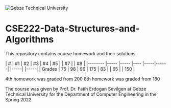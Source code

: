 

![Gebze Technical University](https://abl.gtu.edu.tr/html/mobil/gtu_logo_en_500.png)
# CSE222-Data-Structures-and-Algorithms

This repository contains course homework and their solutions.

| #      	| #1  	| #2  	| #3 	| #4	| #5   | | #7  | | #8  |
|--------	|-----	|-----	|----	|-----|------| |-----| |-----|
| Grades 	| 75   	| 98 	  | 96	| 175 | 83   | | 65  | | 150 |


4th homework was graded from 200
8th homework was graded from 180

The course was given by Prof. Dr. Fatih Erdogan Sevilgen at Gebze Technical University for the Department of Computer Engineering in the Spring 2022.
